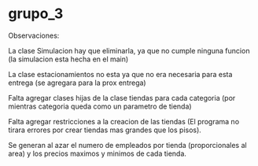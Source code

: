 # grupo_3

Observaciones:

La clase Simulacion hay que eliminarla, ya que no cumple ninguna funcion (la simulacion esta hecha en el main)

La clase estacionamientos no esta ya que no era necesaria para esta entrega (se agregara para la prox entrega)

Falta agregar clases hijas de la clase tiendas para cada categoria (por mientras categoria queda como un parametro de tienda)

Falta agregar restricciones a la creacion de las tiendas (El programa no tirara errores por crear tiendas mas grandes que los pisos).

Se generan al azar el numero de empleados por tienda (proporcionales al area) y los precios maximos y minimos de cada tienda.


